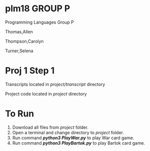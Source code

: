 # plm18 GROUP P
Programming Languages Group P

Thomas,Allen

Thompson,Carolyn

Turner,Selena

# Proj 1 Step 1
Transcripts located in *project/transcript* directory

Project code located in *project* directory

# To Run
1. Download all files from *project* folder.
2. Open a terminal and change directory to *project* folder.
3. Run command ***python3 PlayWar.py*** to play War card game.
4. Run command ***python3 PlayBartok.py*** to play Bartok card game.

